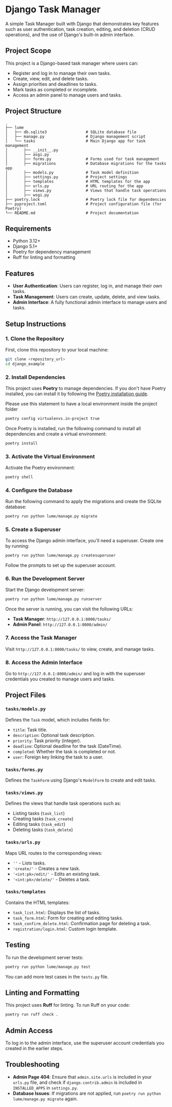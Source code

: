 
# Django Task Manager

A simple Task Manager built with Django that demonstrates key features such as user authentication, task creation, editing, and deletion (CRUD operations), and the use of Django's built-in admin interface.

## Project Scope

This project is a Django-based task manager where users can:
- Register and log in to manage their own tasks.
- Create, view, edit, and delete tasks.
- Assign priorities and deadlines to tasks.
- Mark tasks as completed or incomplete.
- Access an admin panel to manage users and tasks.

## Project Structure

```
.
├── lume
│   ├── db.sqlite3                 # SQLite database file
│   ├── manage.py                  # Django management script
│   └── tasks                      # Main Django app for task management
│       ├── __init__.py
│       ├── asgi.py
│       ├── forms.py               # Forms used for task management
│       ├── migrations             # Database migrations for the tasks app
│       ├── models.py              # Task model definition
│       ├── settings.py            # Project settings
│       ├── templates              # HTML templates for the app
│       ├── urls.py                # URL routing for the app
│       ├── views.py               # Views that handle task operations
│       ├── wsgi.py
├── poetry.lock                    # Poetry lock file for dependencies
├── pyproject.toml                 # Project configuration file (for Poetry)
└── README.md                      # Project documentation
```

## Requirements

- Python 3.12+
- Django 5.1+
- Poetry for dependency management
- Ruff for linting and formatting

## Features

- **User Authentication**: Users can register, log in, and manage their own tasks.
- **Task Management**: Users can create, update, delete, and view tasks.
- **Admin Interface**: A fully functional admin interface to manage users and tasks.

## Setup Instructions

### 1. Clone the Repository

First, clone this repository to your local machine:

```bash
git clone <repository_url>
cd django_example
```

### 2. Install Dependencies

This project uses **Poetry** to manage dependencies. If you don't have Poetry installed, you can install it by following the [Poetry installation guide](https://python-poetry.org/docs/#installation).

Please use this statement to have a local environment inside the project folder
```bash
poetry config virtualenvs.in-project true
```


Once Poetry is installed, run the following command to install all dependencies and create a virtual environment:

```bash
poetry install
```

### 3. Activate the Virtual Environment

Activate the Poetry environment:

```bash
poetry shell
```

### 4. Configure the Database

Run the following command to apply the migrations and create the SQLite database:

```bash
poetry run python lume/manage.py migrate
```

### 5. Create a Superuser

To access the Django admin interface, you'll need a superuser. Create one by running:

```bash
poetry run python lume/manage.py createsuperuser
```

Follow the prompts to set up the superuser account.

### 6. Run the Development Server

Start the Django development server:

```bash
poetry run python lume/manage.py runserver
```

Once the server is running, you can visit the following URLs:

- **Task Manager**: `http://127.0.0.1:8000/tasks/`
- **Admin Panel**: `http://127.0.0.1:8000/admin/`

### 7. Access the Task Manager

Visit `http://127.0.0.1:8000/tasks/` to view, create, and manage tasks.

### 8. Access the Admin Interface

Go to `http://127.0.0.1:8000/admin/` and log in with the superuser credentials you created to manage users and tasks.

## Project Files

### `tasks/models.py`

Defines the `Task` model, which includes fields for:
- `title`: Task title.
- `description`: Optional task description.
- `priority`: Task priority (integer).
- `deadline`: Optional deadline for the task (DateTime).
- `completed`: Whether the task is completed or not.
- `user`: Foreign key linking the task to a user.

### `tasks/forms.py`

Defines the `TaskForm` using Django's `ModelForm` to create and edit tasks.

### `tasks/views.py`

Defines the views that handle task operations such as:
- Listing tasks (`task_list`)
- Creating tasks (`task_create`)
- Editing tasks (`task_edit`)
- Deleting tasks (`task_delete`)

### `tasks/urls.py`

Maps URL routes to the corresponding views:
- `''` - Lists tasks.
- `'create/'` - Creates a new task.
- `'<int:pk>/edit/'` - Edits an existing task.
- `'<int:pk>/delete/'` - Deletes a task.

### `tasks/templates`

Contains the HTML templates:
- `task_list.html`: Displays the list of tasks.
- `task_form.html`: Form for creating and editing tasks.
- `task_confirm_delete.html`: Confirmation page for deleting a task.
- `registration/login.html`: Custom login template.

## Testing

To run the development server tests:

```bash
poetry run python lume/manage.py test
```

You can add more test cases in the `tests.py` file.

## Linting and Formatting

This project uses **Ruff** for linting. To run Ruff on your code:

```bash
poetry run ruff check .
```

## Admin Access

To log in to the admin interface, use the superuser account credentials you created in the earlier steps.

## Troubleshooting

- **Admin Page 404**: Ensure that `admin.site.urls` is included in your `urls.py` file, and check if `django.contrib.admin` is included in `INSTALLED_APPS` in `settings.py`.
- **Database Issues**: If migrations are not applied, run `poetry run python lume/manage.py migrate` again.

